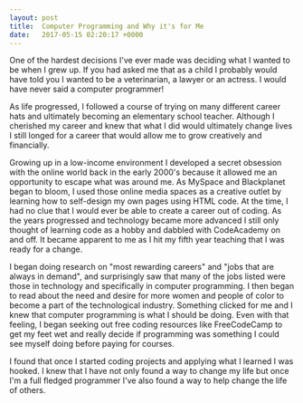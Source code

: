 ```yaml
---
layout: post
title:  Computer Programming and Why it's for Me
date:   2017-05-15 02:20:17 +0000
---
```



One of the hardest decisions I've ever made was deciding what I wanted to be when I grew up. If you had asked me that as a child I probably would have told you I wanted to be a veterinarian, a lawyer or an actress. I would have never said a computer programmer!

As life progressed, I followed a course of trying on many different career hats and ultimately becoming an elementary school teacher. Although I cherished my career and knew that what I did would ultimately change lives I still longed for a career that would allow me to grow creatively and financially. 

Growing up in a low-income environment I developed a secret obsession with the online world back in the early 2000's because it allowed me an opportunity to escape what was around me. As MySpace and Blackplanet began to bloom, I used those online media spaces as a creative outlet by learning how to self-design my own pages using HTML code. At the time, I had no clue that I would ever be able to create a career out of coding. As the years progressed and technology became more advanced I still only thought of learning code as a hobby and dabbled with CodeAcademy on and off. It became apparent to me as I hit my fifth year teaching that I was ready for a change. 

I began doing research on "most rewarding careers" and "jobs that are always in demand", and surprisingly saw that many of the jobs listed were those in technology and specifically in computer programming. I then began to read about the need and desire for more women and people of color to become a part of the technological industry. Something clicked for me and I knew that computer programming is what I should be doing. Even with that feeling, I began seeking out free coding resources like FreeCodeCamp to get my feet wet and really decide if programming was something I could see myself doing before paying for courses. 

I found that once I started coding projects and applying what I learned I was hooked. I knew that I have not only found a way to change my life but once I'm a full fledged programmer I've also found a way to help change the life of others. 

